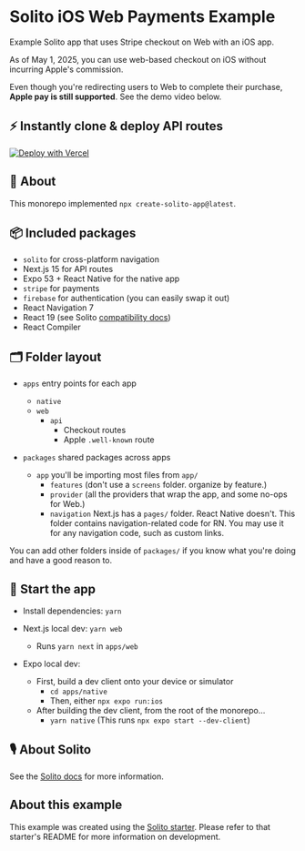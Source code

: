 # Solito iOS Web Payments Example

Example Solito app that uses Stripe checkout on Web with an iOS app.

As of May 1, 2025, you can use web-based checkout on iOS without incurring Apple's commission.

Even though you're redirecting users to Web to complete their purchase, **Apple pay is still supported**. See the demo video below.

## ⚡️ Instantly clone & deploy API routes

[![Deploy with Vercel](https://vercel.com/button)](https://vercel.com/new/clone?repository-url=https%3A%2F%2Fgithub.com%2Fvercel%2Fios-web-payments&env=APPLE_TEAM_ID,FIREBASE_SERVICE_ACCOUNT_JSON,NEXT_PUBLIC_APP_URL,NEXT_PUBLIC_BUNDLE_IDENTIFIER,NEXT_PUBLIC_FIREBASE_CONFIG_JSON,NEXT_PUBLIC_STRIPE_PUBLISHABLE_KEY,STRIPE_PRICE_ID,STRIPE_PRODUCT_ID,STRIPE_SECRET_KEY,STRIPE_WEBHOOK_SECRET&root-directory=apps/web)

## 🔦 About

This monorepo implemented `npx create-solito-app@latest`.

## 📦 Included packages

- `solito` for cross-platform navigation
- Next.js 15 for API routes
- Expo 53 + React Native for the native app
- `stripe` for payments
- `firebase` for authentication (you can easily swap it out)
- React Navigation 7
- React 19 (see Solito [compatibility docs](https://solito.dev/compatibility))
- React Compiler

## 🗂 Folder layout

- `apps` entry points for each app

  - `native`
  - `web`
    - `api`
      - Checkout routes
      - Apple `.well-known` route

- `packages` shared packages across apps
  - `app` you'll be importing most files from `app/`
    - `features` (don't use a `screens` folder. organize by feature.)
    - `provider` (all the providers that wrap the app, and some no-ops for Web.)
    - `navigation` Next.js has a `pages/` folder. React Native doesn't. This folder contains navigation-related code for RN. You may use it for any navigation code, such as custom links.

You can add other folders inside of `packages/` if you know what you're doing and have a good reason to.

## 🏁 Start the app

- Install dependencies: `yarn`

- Next.js local dev: `yarn web`
  - Runs `yarn next` in `apps/web`
- Expo local dev:
  - First, build a dev client onto your device or simulator
    - `cd apps/native`
    - Then, either `npx expo run:ios`
  - After building the dev client, from the root of the monorepo...
    - `yarn native` (This runs `npx expo start --dev-client`)

## 🎙 About Solito

See the [Solito docs](https://solito.dev) for more information.

## About this example

This example was created using the [Solito starter](https://github.com/nandorojo/solito/tree/master/example-monorepos/blank). Please refer to that starter's README for more information on development.
